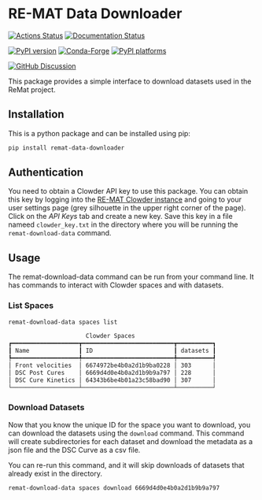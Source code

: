 # RE-MAT Data Downloader

[![Actions Status][actions-badge]][actions-link]
[![Documentation Status][rtd-badge]][rtd-link]

[![PyPI version][pypi-version]][pypi-link]
[![Conda-Forge][conda-badge]][conda-link]
[![PyPI platforms][pypi-platforms]][pypi-link]

[![GitHub Discussion][github-discussions-badge]][github-discussions-link]

This package provides a simple interface to download datasets used in the ReMat
project.

## Installation

This is a python package and can be installed using pip:

```bash
pip install remat-data-downloader
```

## Authentication

You need to obtain a Clowder API key to use this package. You can obtain this
key by logging into the
[RE-MAT Clowder instance](https://re-mat.clowder.ncsa.illinois.edu/) and going
to your user settings page (grey silhouette in the upper right corner of the
page). Click on the _API Keys_ tab and create a new key. Save this key in a file
nameed `clowder_key.txt` in the directory where you will be running the
`remat-download-data` command.

## Usage

The remat-download-data command can be run from your command line. It has
commands to interact with Clowder spaces and with datasets.

### List Spaces

```bash
remat-download-data spaces list

                      Clowder Spaces
┏━━━━━━━━━━━━━━━━━━━┳━━━━━━━━━━━━━━━━━━━━━━━━━━┳━━━━━━━━━━┓
┃ Name              ┃ ID                       ┃ datasets ┃
┡━━━━━━━━━━━━━━━━━━━╇━━━━━━━━━━━━━━━━━━━━━━━━━━╇━━━━━━━━━━┩
│ Front velocities  │ 6674972be4b0a2d1b9ba0228 │ 303      │
│ DSC Post Cures    │ 6669d4d0e4b0a2d1b9b9a797 │ 228      │
│ DSC Cure Kinetics │ 64343b6be4b01a23c58bad90 │ 307      │
└───────────────────┴──────────────────────────┴──────────┘

```

### Download Datasets

Now that you know the unique ID for the space you want to download, you can
download the datasets using the `download` command. This command will create
subdirectories for each dataset and download the metadata as a json file and the
DSC Curve as a csv file.

You can re-run this command, and it will skip downloads of datasets that already
exist in the directory.

```bash
remat-download-data spaces download 6669d4d0e4b0a2d1b9b9a797
```

<!-- SPHINX-START -->

<!-- prettier-ignore-start -->
[actions-badge]:            https://github.com/re-mat/remat-data-downloader/workflows/CI/badge.svg
[actions-link]:             https://github.com/re-mat/remat-data-downloader/actions
[conda-badge]:              https://img.shields.io/conda/vn/conda-forge/remat-data-downloader
[conda-link]:               https://github.com/conda-forge/remat-data-downloader-feedstock
[github-discussions-badge]: https://img.shields.io/static/v1?label=Discussions&message=Ask&color=blue&logo=github
[github-discussions-link]:  https://github.com/re-mat/remat-data-downloader/discussions
[pypi-link]:                https://pypi.org/project/remat-data-downloader/
[pypi-platforms]:           https://img.shields.io/pypi/pyversions/remat-data-downloader
[pypi-version]:             https://img.shields.io/pypi/v/remat-data-downloader
[rtd-badge]:                https://readthedocs.org/projects/remat-data-downloader/badge/?version=latest
[rtd-link]:                 https://remat-data-downloader.readthedocs.io/en/latest/?badge=latest

<!-- prettier-ignore-end -->
